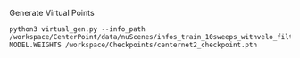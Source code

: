 
Generate Virtual Points

    python3 virtual_gen.py --info_path /workspace/CenterPoint/data/nuScenes/infos_train_10sweeps_withvelo_filter_True.pkl  MODEL.WEIGHTS /workspace/Checkpoints/centernet2_checkpoint.pth 
